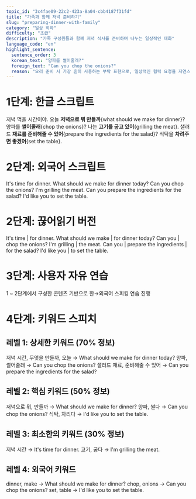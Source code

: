 ```yaml
---
topic_id: "3c4fae09-22c2-423a-8a04-cbb4187f31fd"
title: "가족과 함께 저녁 준비하기"
slug: "preparing-dinner-with-family"
category: "일상 회화"
difficulty: "초급"
description: "가족 구성원들과 함께 저녁 식사를 준비하며 나누는 일상적인 대화"
language_code: "en"
highlight_sentence:
  sentence_order: 3
  korean_text: "양파를 썰어줄래?"
  foreign_text: "Can you chop the onions?"
  reason: "요리 준비 시 가장 흔히 사용하는 부탁 표현으로, 일상적인 협력 요청을 자연스럽게 배울 수 있는 핵심 문장"
---
```


# 1단계: 한글 스크립트

저녁 먹을 시간이야.
오늘 **저녁으로 뭐 만들까**{what should we make for dinner}?
양파를 **썰어줄래**{chop the onions}?
나는 **고기를 굽고 있어**{grilling the meat}.
샐러드 **재료를 준비해줄 수 있어**{prepare the ingredients for the salad}?
식탁을 **차려주면 좋겠어**{set the table}.

# 2단계: 외국어 스크립트

It's time for dinner.
What should we make for dinner today?
Can you chop the onions?
I'm grilling the meat.
Can you prepare the ingredients for the salad?
I'd like you to set the table.

# 2단계: 끊어읽기 버전

It's time | for dinner.
What should we make | for dinner today?
Can you | chop the onions?
I'm grilling | the meat.
Can you | prepare the ingredients | for the salad?
I'd like you | to set the table.

# 3단계: 사용자 자유 연습

1 ~ 2단계에서 구성한 콘텐츠 기반으로 한→외국어 스피킹 연습 진행

# 4단계: 키워드 스피치

## 레벨 1: 상세한 키워드 (70% 정보)

저녁 시간, 무엇을 만들까, 오늘 → What should we make for dinner today?
양파, 썰어줄래 → Can you chop the onions?
샐러드 재료, 준비해줄 수 있어 → Can you prepare the ingredients for the salad?

## 레벨 2: 핵심 키워드 (50% 정보)

저녁으로 뭐, 만들까 → What should we make for dinner?
양파, 썰다 → Can you chop the onions?
식탁, 차리다 → I'd like you to set the table.

## 레벨 3: 최소한의 키워드 (30% 정보)

저녁 시간 → It's time for dinner.
고기, 굽다 → I'm grilling the meat.

## 레벨 4: 외국어 키워드

dinner, make → What should we make for dinner?
chop, onions → Can you chop the onions?
set, table → I'd like you to set the table.
